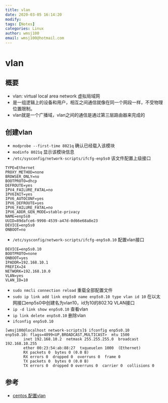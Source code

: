 ```yaml
---
title: vlan
date: 2020-03-05 16:14:20
modify: 
tags: [Notes]
categories: Linux
author: wmsj100
email: wmsj100@hotmail.com
---
```


# vlan

## 概要

- vlan: virtual local area network 虚拟局域网
- 是一组逻辑上的设备和用户，相互之间通信就像在同一个网段一样，不受物理位置限制。
- vlan就是一个广播域，vlan之间的通信是通过第三层路由器来完成的

## 创建vlan

- `modprobe --first-time 8021q` 确认已经载入该模块
- `modinfo 8021q` 显示该模块信息
- `/etc/sysconfig/network-scripts/ifcfg-enp5s0` 该文件配置上级接口
```ifcfg-enp5s0
TYPE=Ethernet
PROXY_METHOD=none
BROWSER_ONLY=no
BOOTPROTO=dhcp
DEFROUTE=yes
IPV4_FAILURE_FATAL=no
IPV6INIT=yes
IPV6_AUTOCONF=yes
IPV6_DEFROUTE=yes
IPV6_FAILURE_FATAL=no
IPV6_ADDR_GEN_MODE=stable-privacy
NAME=enp5s0
UUID=89dafce6-9998-4539-a47d-0d66e68a8e23
DEVICE=enp5s0
ONBOOT=no
```
- `/etc/sysconfig/network-scripts/ifcfg-enp5s0.10` 配置vlan接口
```ifcfg-enp5s0.10
DEVICE=enp5s0.10
BOOTPROTO=none
ONBOOT=yes
IPADDR=192.168.10.1
PREFIX=24
NETWORK=192.168.10.0
VLAN=yes
VLAN_ID=10
```
- `sudo nmcli connection reload` 重载全部配置文件
- `sudo ip link add link enp5s0 name enp5s0.10 type vlan id 10` 在以太网接口enp5s0中创建名为vlan10，id为10的802.1Q VLAN接口
- `ip -d link show enp5s0.10` 查看vlan
- `ip link delete enp5s0.10` 删除vlan
- `ifconfig enp5s0.10`
```
[wmsj100@localhost network-scripts]$ ifconfig enp5s0.10
enp5s0.10: flags=4099<UP,BROADCAST,MULTICAST>  mtu 1500
        inet 192.168.10.2  netmask 255.255.255.0  broadcast 192.168.10.255
        ether 00:23:54:ab:88:27  txqueuelen 1000  (Ethernet)
        RX packets 0  bytes 0 (0.0 B)
        RX errors 0  dropped 0  overruns 0  frame 0
        TX packets 0  bytes 0 (0.0 B)
        TX errors 0  dropped 0 overruns 0  carrier 0  collisions 0
```

## 参考

- [centos 配置vlan](https://www.cnblogs.com/wangmo/p/11714387.html)
